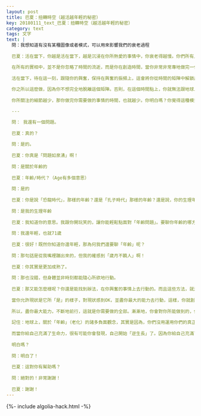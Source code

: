 ```yaml
---
layout: post
title: 巴夏：扭轉時空（越活越年輕的秘密）
key: 20180111_text_巴夏：扭轉時空（越活越年輕的秘密）
category: text
tags: 文字
text: |
  問：我想知道有沒有某種圖像或者模式，可以用來影響我們的衰老過程
 
  巴夏：活在當下，你越是活在當下，越是沉浸在你所熱愛的事情中，你衰老得越慢。你們所有人都知道，當你們很開心的時候，感覺「時光在飛逝」。你們也知道，時間並不是真的在飛。

  在所有的實相中，並不是你忽略了時間的流逝，而是你在創造時間，當你非常非常專地做完一件事情，你說：「一眨眼間，幾個小時過去了！哇哦！時間都跑哪去了？」你其實並沒有創造這幾個小時，你感覺過了半個小時，而對於地球上的其他人來說，已經過了三個小時了。那你其實只「成長」了半個小時（相對的，其他人則成長了三個小時）。
 
  活在當下，待在這一刻，跟隨你的興奮，保持在興奮的振頻上，這會將你從時間的矩陣中解鎖出來，並讓你相對地不長年齡（不變老）。而當你意識到三個小時已經過去了，你就自動地將自己與「時間之流」重新連接。這個「時間之流」是你們所有人共同決定的，且共享的。
 
  你之所以這麼做，因為你不想完全地脫離這個矩陣。否則，在這個時間點上，你就無法跟地球上的很多人進行互動。但如果你們所有人「活在當下」的時間越長，那你們越容易在「當下」進行互動，你們所體驗到的「年齡的增長」也就越少，因為你們所創造的時間少了。當你停留在當下這一刻，你所創造的「細節」就少了。你就能看見自己所做的事情的「藍圖」，並且你會允許高我，讓祂將細節展開，允許祂自主地安置，你無需將你的意識碎片化，才能讓你處理好所有你憂慮的細節，或將這些細節有序地到位。
 
  你所關注的細節越少，那你做完你需要做的事情的時間，也就越少。你明白嗎？你覺得這種模式，適合你嗎？

  ---

  問： 我還有一個問題。
 
  巴夏：真的？
 
  問：是的。
 
  巴夏：你真是「問題如泉湧」啊！
 
  問：是關於年齡的
 
  巴夏：年齡/時代？（Age有多個意思）
 
  問：是的
 
  巴夏：你是說「恐龍時代」，那樣的年齡？還是「孔子時代」那樣的年齡？還是說，你的生理年齡？
 
  問：是我的生理年齡
 
  巴夏：我知道你的意思。我跟你開玩笑的，讓你能輕鬆點面對「年齡問題」。要聊你年齡的哪方面呢？你多老了哈？（你多大）？
 
  問：我還年輕，也就71歲
 
  巴夏：很好！既然你知道你還年輕，那為何我們還要聊「年齡」呢？
 
  問：那句話是從我嘴裡蹦出來的，但我的確感到「歲月不饒人」啊！
 
  巴夏：你其實是更加成熟了。
 
  問：那也沒錯，但身體並非時刻都能隨心所欲地行動。
 
  巴夏：那又能怎麼樣呢？你還是能找到辦法，在你興奮的事情上去行動的。而且這些方法，就是你身體的現狀所能做到的。也許看似矛盾，但當你這麼做了，你會發現，你的身體有能力做到更多。
 
  當你允許現狀是它所「是」的樣子，對現狀感到OK，並盡你最大的能力去行動，這樣，你就創造了更多的機會，讓「現狀」變得不是「現狀」。你改變了「現狀」，讓現狀跟你的釋放出的能量吻合。
 
  所以，盡你最大能力，不斷地前行，這就是你需要做的全部。漸漸地，你會對你所能做到的，倍感驚喜！前提是，你不再限制自己，並允許自己成為真正的自己。
 
  記住：地球上，關於「年齡」（老化）的諸多負面觀念，其實是因為，你們沒用運用你們的真正能量去行事。你們的能量淤塞了，你們抑制住自己的能量，沒有讓你們的全部能量，來滋養身體。你們切斷了與能量源頭的連接，僅僅是因為，你們沒有活出你們的全部激情。於是，當身體與能量源頭的連接切斷時，身體便開始萎縮、衰老，然後，死亡！
 
  而當你給自己充滿了生命力，很有可能你會發現，自己開始「逆生長」了。因為你給自己充滿了「活」力（Fill yourslef up），活力滿了，身體就會彈起來，變得豐滿，不再萎縮、衰老（Plump yourself up）。
 
  明白嗎？
 
  問：明白了！
 
  巴夏：這對你有幫助嗎？
 
  問：絕對的！非常謝謝！
 
  巴夏：謝謝！
---
```


{%- include algolia-hack.html -%}
